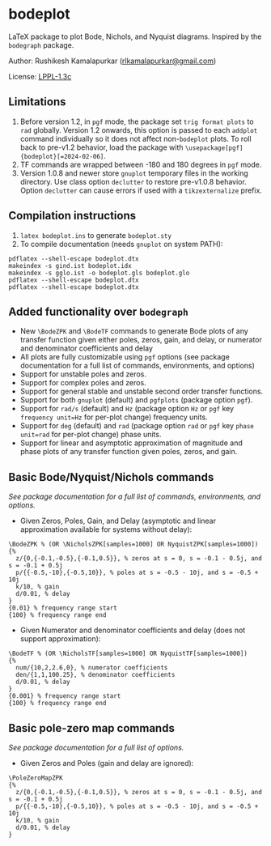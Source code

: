 # bodeplot
LaTeX package to plot Bode, Nichols, and Nyquist diagrams.
Inspired by the `bodegraph` package.

Author: Rushikesh Kamalapurkar ([rlkamalapurkar@gmail.com](mailto:rlkamalapurkar@gmail.com))

License: [LPPL-1.3c](https://github.com/rlkamalapurkar/bodeplot/blob/main/LICENSE)

## Limitations
 1. Before version 1.2, in `pgf` mode, the package set `trig format plots` to `rad` globally. Version 1.2 onwards, this option is passed to each `addplot` command individually so it does not affect non-`bodeplot` plots. To roll back to pre-v1.2 behavior, load the package with `\usepackage[pgf]{bodeplot}[=2024-02-06]`.
 2. TF commands are wrapped between -180 and 180 degrees in `pgf` mode.
 3. Version 1.0.8 and newer store `gnuplot` temporary files in the working directory. Use class option `declutter` to restore pre-v1.0.8 behavior. Option `declutter` can cause errors if used with a `tikzexternalize` prefix.

## Compilation instructions
1) `latex bodeplot.ins` to generate `bodeplot.sty`
2) To compile documentation (needs `gnuplot` on system PATH):
```
pdflatex --shell-escape bodeplot.dtx
makeindex -s gind.ist bodeplot.idx
makeindex -s gglo.ist -o bodeplot.gls bodeplot.glo
pdflatex --shell-escape bodeplot.dtx
pdflatex --shell-escape bodeplot.dtx
```
## Added functionality over `bodegraph`
 - New `\BodeZPK` and `\BodeTF` commands to generate Bode plots of any transfer function given either poles, zeros, gain, and delay, or numerator and denominator coefficients and delay
 - All plots are fully customizable using `pgf` options (see package documentation for a full list of commands, environments, and options)
 - Support for unstable poles and zeros.
 - Support for complex poles and zeros.
 - Support for general stable and unstable second order transfer functions.
 - Support for both `gnuplot` (default) and `pgfplots` (package option `pgf`).
 - Support for `rad/s` (default) and `Hz` (package option `Hz` or `pgf` key `frequency unit=Hz` for per-plot change) frequency units.
 - Support for `deg` (default) and `rad` (package option `rad` or `pgf` key `phase unit=rad` for per-plot change) phase units.
 - Support for linear and asymptotic approximation of magnitude and phase plots of any transfer function given poles, zeros, and gain.

## Basic Bode/Nyquist/Nichols commands 
*See package documentation for a full list of commands, environments, and options.*
 - Given Zeros, Poles, Gain, and Delay (asymptotic and linear approximation available for systems without delay):
```
\BodeZPK % (OR \NicholsZPK[samples=1000] OR NyquistZPK[samples=1000])
{% 
  z/{0,{-0.1,-0.5},{-0.1,0.5}}, % zeros at s = 0, s = -0.1 - 0.5j, and s = -0.1 + 0.5j
  p/{{-0.5,-10},{-0.5,10}}, % poles at s = -0.5 - 10j, and s = -0.5 + 10j
  k/10, % gain
  d/0.01, % delay
}
{0.01} % frequency range start
{100} % frequency range end
```

 - Given Numerator and denominator coefficients and delay (does not support approximation):
```
\BodeTF % (OR \NicholsTF[samples=1000] OR NyquistTF[samples=1000])
{%
  num/{10,2,2.6,0}, % numerator coefficients
  den/{1,1,100.25}, % denominator coefficients
  d/0.01, % delay
}
{0.001} % frequency range start
{100} % frequency range end
```
## Basic pole-zero map commands 
*See package documentation for a full list of options.*
 - Given Zeros and Poles (gain and delay are ignored):
```
\PoleZeroMapZPK 
{% 
  z/{0,{-0.1,-0.5},{-0.1,0.5}}, % zeros at s = 0, s = -0.1 - 0.5j, and s = -0.1 + 0.5j
  p/{{-0.5,-10},{-0.5,10}}, % poles at s = -0.5 - 10j, and s = -0.5 + 10j
  k/10, % gain
  d/0.01, % delay
}
```
